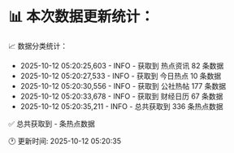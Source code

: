 📊 本次数据更新统计：
==========================

📈 数据分类统计：
- 2025-10-12 05:20:25,603 - INFO - 获取到 热点资讯 82 条数据
- 2025-10-12 05:20:27,533 - INFO - 获取到 今日热点 10 条数据
- 2025-10-12 05:20:30,556 - INFO - 获取到 公社热帖 177 条数据
- 2025-10-12 05:20:33,678 - INFO - 获取到 财经日历 67 条数据
- 2025-10-12 05:20:35,211 - INFO - 总共获取到 336 条热点数据

✅ 总共获取到 - 条热点数据

🕐 更新时间: 2025-10-12 05:20:35
